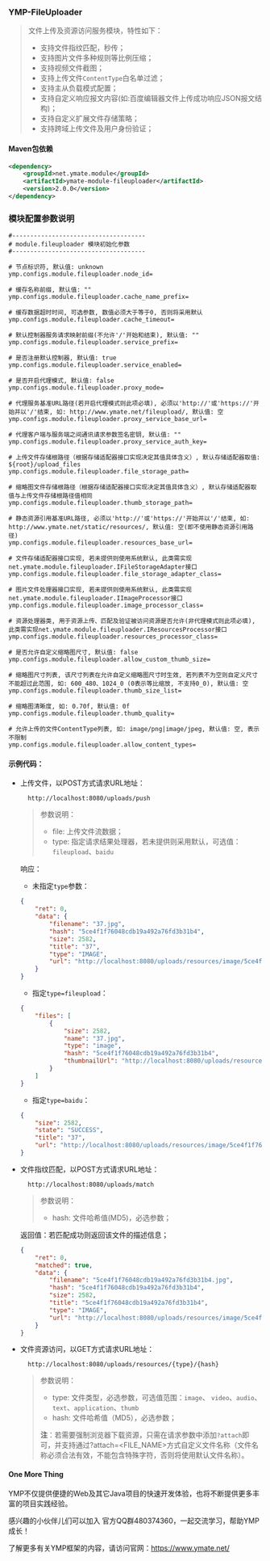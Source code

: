 ### YMP-FileUploader

> 文件上传及资源访问服务模块，特性如下：
> 
> - 支持文件指纹匹配，秒传；
> - 支持图片文件多种规则等比例压缩；
> - 支持视频文件截图；
> - 支持上传文件`ContentType`白名单过滤；
> - 支持主从负载模式配置；
> - 支持自定义响应报文内容(如:百度编辑器文件上传成功响应JSON报文结构)；
> - 支持自定义扩展文件存储策略；
> - 支持跨域上传文件及用户身份验证；

#### Maven包依赖

```xml
<dependency>
    <groupId>net.ymate.module</groupId>
    <artifactId>ymate-module-fileuploader</artifactId>
    <version>2.0.0</version>
</dependency>
```

### 模块配置参数说明
```properties
#-------------------------------------
# module.fileuploader 模块初始化参数
#-------------------------------------

# 节点标识符, 默认值: unknown
ymp.configs.module.fileuploader.node_id=

# 缓存名称前缀, 默认值: ""
ymp.configs.module.fileuploader.cache_name_prefix=

# 缓存数据超时时间, 可选参数, 数值必须大于等于0, 否则将采用默认
ymp.configs.module.fileuploader.cache_timeout=

# 默认控制器服务请求映射前缀(不允许'/'开始和结束), 默认值: ""
ymp.configs.module.fileuploader.service_prefix=

# 是否注册默认控制器, 默认值: true
ymp.configs.module.fileuploader.service_enabled=

# 是否开启代理模式, 默认值: false
ymp.configs.module.fileuploader.proxy_mode=

# 代理服务基准URL路径(若开启代理模式则此项必填), 必须以'http://'或'https://'开始并以'/'结束, 如: http://www.ymate.net/fileupload/, 默认值: 空
ymp.configs.module.fileuploader.proxy_service_base_url=

# 代理客户端与服务端之间通讯请求参数签名密钥, 默认值: ""
ymp.configs.module.fileuploader.proxy_service_auth_key=

# 上传文件存储根路径（根据存储适配器接口实现决定其值具体含义）, 默认存储适配器取值: ${root}/upload_files
ymp.configs.module.fileuploader.file_storage_path=

# 缩略图文件存储根路径（根据存储适配器接口实现决定其值具体含义）, 默认存储适配器取值与上传文件存储根路径值相同
ymp.configs.module.fileuploader.thumb_storage_path=

# 静态资源引用基准URL路径, 必须以'http://'或'https://'开始并以'/'结束, 如: http://www.ymate.net/static/resources/, 默认值: 空(即不使用静态资源引用路径)
ymp.configs.module.fileuploader.resources_base_url=

# 文件存储适配器接口实现, 若未提供则使用系统默认, 此类需实现net.ymate.module.fileuploader.IFileStorageAdapter接口
ymp.configs.module.fileuploader.file_storage_adapter_class=

# 图片文件处理器接口实现, 若未提供则使用系统默认, 此类需实现net.ymate.module.fileuploader.IImageProcessor接口
ymp.configs.module.fileuploader.image_processor_class=

# 资源处理器类, 用于资源上传、匹配及验证被访问资源是否允许(非代理模式则此项必填), 此类需实现net.ymate.module.fileuploader.IResourcesProcessor接口
ymp.configs.module.fileuploader.resources_processor_class=

# 是否允许自定义缩略图尺寸, 默认值: false
ymp.configs.module.fileuploader.allow_custom_thumb_size=

# 缩略图尺寸列表, 该尺寸列表在允许自定义缩略图尺寸时生效, 若列表不为空则自定义尺寸不能超过此范围, 如: 600_480、1024_0 (0表示等比缩放, 不支持0_0), 默认值: 空
ymp.configs.module.fileuploader.thumb_size_list=

# 缩略图清晰度, 如: 0.70f, 默认值: 0f
ymp.configs.module.fileuploader.thumb_quality=

# 允许上传的文件ContentType列表, 如: image/png|image/jpeg, 默认值: 空, 表示不限制
ymp.configs.module.fileuploader.allow_content_types=
```

#### 示例代码：

- 上传文件，以POST方式请求URL地址：

        http://localhost:8080/uploads/push
    
    > 参数说明：
    >
    > - file: 上传文件流数据；
    > - type: 指定请求结果处理器，若未提供则采用默认，可选值：`fileupload`、`baidu` 
    
    响应：
    
    - 未指定`type`参数：
    
    ```json
    {
        "ret": 0,
        "data": {
            "filename": "37.jpg",
            "hash": "5ce4f1f76048cdb19a492a76fd3b31b4",
            "size": 2582,
            "title": "37",
            "type": "IMAGE",
            "url": "http://localhost:8080/uploads/resources/image/5ce4f1f76048cdb19a492a76fd3b31b4"
        }
    }
    ```
    
    - 指定`type=fileupload`：
    
    ```json
    {
        "files": [
            {
                "size": 2582,
                "name": "37.jpg",
                "type": "image",
                "hash": "5ce4f1f76048cdb19a492a76fd3b31b4",
                "thumbnailUrl": "http://localhost:8080/uploads/resources/image/5ce4f1f76048cdb19a492a76fd3b31b4"
            }
        ]
    }
    ```
    
    - 指定`type=baidu`：
    
    ```json
    {
        "size": 2582,
        "state": "SUCCESS",
        "title": "37",
        "url": "http://localhost:8080/uploads/resources/image/5ce4f1f76048cdb19a492a76fd3b31b4"
    }
    ```

- 文件指纹匹配，以POST方式请求URL地址：

        http://localhost:8080/uploads/match
    
    > 参数说明：
    >
    > - hash: 文件哈希值(MD5)，必选参数；
    
    返回值：若匹配成功则返回该文件的描述信息；
    
    ```json
    {
        "ret": 0,
        "matched": true,
        "data": {
            "filename": "5ce4f1f76048cdb19a492a76fd3b31b4.jpg",
            "hash": "5ce4f1f76048cdb19a492a76fd3b31b4",
            "size": 2582,
            "title": "5ce4f1f76048cdb19a492a76fd3b31b4",
            "type": "IMAGE",
            "url": "http://localhost:8080/uploads/resources/image/5ce4f1f76048cdb19a492a76fd3b31b4"
        }
    }
    ```

- 文件资源访问，以GET方式请求URL地址：

        http://localhost:8080/uploads/resources/{type}/{hash}

    > 参数说明：
    >
    > - type: 文件类型，必选参数，可选值范围：`image`、 `video`、`audio`、`text`、`application`、`thumb`
    > - hash: 文件哈希值（MD5），必选参数；
    >
    > **注**：若需要强制浏览器下载资源，只需在请求参数中添加`?attach`即可，并支持通过?attach=<FILE_NAME>方式自定义文件名称（文件名称必须合法有效，不能包含特殊字符，否则将使用默认文件名称）。

#### One More Thing

YMP不仅提供便捷的Web及其它Java项目的快速开发体验，也将不断提供更多丰富的项目实践经验。

感兴趣的小伙伴儿们可以加入 官方QQ群480374360，一起交流学习，帮助YMP成长！

了解更多有关YMP框架的内容，请访问官网：https://www.ymate.net/